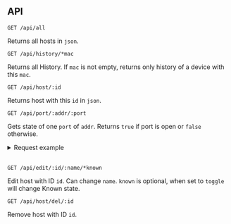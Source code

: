 ## API
```http
GET /api/all
```
Returns all hosts in `json`.


```http
GET /api/history/*mac
```
Returns all History. If `mac` is not empty, returns only history of a device with this `mac`.


```http
GET /api/host/:id
```
Returns host with this `id` in `json`.


```http
GET /api/port/:addr/:port
```
Gets state of one `port` of `addr`. Returns `true` if port is open or `false` otherwise.
<details>
  <summary>Request example</summary>

```bash
curl http://0.0.0.0:8840/api/port/192.168.2.2/8844
```
</details><br>


```http
GET /api/edit/:id/:name/*known
```
Edit host with ID `id`. Can change `name`. `known` is optional, when set to `toggle` will change Known state.


```http
GET /api/host/del/:id
```
Remove host with ID `id`.